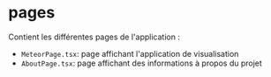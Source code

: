 # pages

Contient les différentes pages de l'application :
- `MeteorPage.tsx`: page affichant l'application de visualisation
- `AboutPage.tsx`: page affichant des informations à propos du projet 